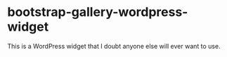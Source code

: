 # bootstrap-gallery-wordpress-widget
This is a WordPress widget that I doubt anyone else will ever want to use.
